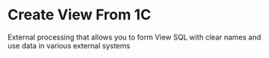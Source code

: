 # Create View From 1C
External processing that allows you to form View SQL with clear names and use data in various external systems

